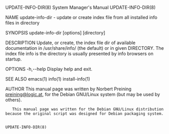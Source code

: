 UPDATE-INFO-DIR(8)                                            System Manager's Manual                                           UPDATE-INFO-DIR(8)

NAME
       update-info-dir - update or create index file from all installed info files in directory

SYNOPSIS
       update-info-dir [options] [directory]

DESCRIPTION
       Update,  or  create,  the index file dir of available documentation in /usr/share/info/ (the default) or in given DIRECTORY. The index file
       info is the directory is usually presented by info browsers on startup.

OPTIONS
       -h,--help
              Display help and exit.

SEE ALSO
       emacs(1) info(1) install-info(1)

AUTHOR
       This manual page was written by Norbert Preining <preining@logic.at>, for the Debian GNU/Linux system (but may be used by others).

       This manual page was written for the Debian GNU/Linux distribution because the original script was designed for Debian packaging system.

                                                                                                                                UPDATE-INFO-DIR(8)
